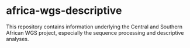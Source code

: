# africa-wgs-descriptive
This repository contains information underlying the Central and Southern African WGS project, especially the sequence processing and descriptive analyses.
